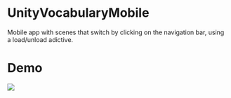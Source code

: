 # UnityVocabularyMobile

Mobile app with scenes that switch by clicking on the navigation bar, using a load/unload adictive.

# Demo
![](assets/unity_study_app.gif)
